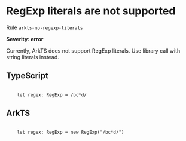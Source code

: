 #  RegExp literals are not supported

Rule ``arkts-no-regexp-literals``

**Severity: error**

Currently, ArkTS does not support RegExp literals. Use library call with
string literals instead.


## TypeScript


```

    let regex: RegExp = /bc*d/

```

## ArkTS


```

    let regex: RegExp = new RegExp("/bc*d/")

```


